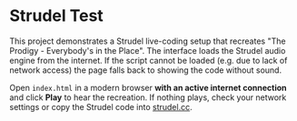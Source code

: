 # Strudel Test

This project demonstrates a Strudel live-coding setup that recreates
"The Prodigy - Everybody's in the Place". The interface loads the
Strudel audio engine from the internet. If the script cannot be loaded
(e.g. due to lack of network access) the page falls back to showing the
code without sound.

Open `index.html` in a modern browser **with an active internet connection**
and click **Play** to hear the recreation. If nothing plays, check your
network settings or copy the Strudel code into [strudel.cc](https://strudel.cc).
